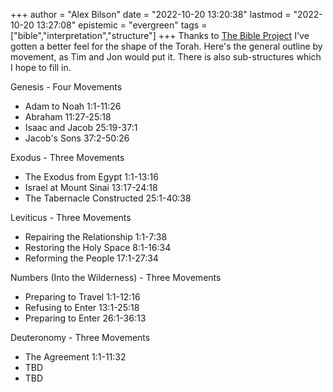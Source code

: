 +++
author = "Alex Bilson"
date = "2022-10-20 13:20:38"
lastmod = "2022-10-20 13:27:08"
epistemic = "evergreen"
tags = ["bible","interpretation","structure"]
+++
Thanks to [The Bible Project](https://bibleproject.com) I've gotten a better feel for the shape of the Torah. Here's the general outline by movement, as Tim and Jon would put it. There is also sub-structures which I hope to fill in.

Genesis - Four Movements

- Adam to Noah 1:1-11:26
- Abraham 11:27-25:18
- Isaac and Jacob 25:19-37:1
- Jacob's Sons 37:2-50:26

Exodus - Three Movements

- The Exodus from Egypt 1:1-13:16
- Israel at Mount Sinai 13:17-24:18
- The Tabernacle Constructed 25:1-40:38

Leviticus - Three Movements

- Repairing the Relationship 1:1-7:38
- Restoring the Holy Space 8:1-16:34
- Reforming the People 17:1-27:34

Numbers (Into the Wilderness) - Three Movements

- Preparing to Travel 1:1-12:16
- Refusing to Enter 13:1-25:18
- Preparing to Enter 26:1-36:13

Deuteronomy - Three Movements

- The Agreement 1:1-11:32
- TBD
- TBD

